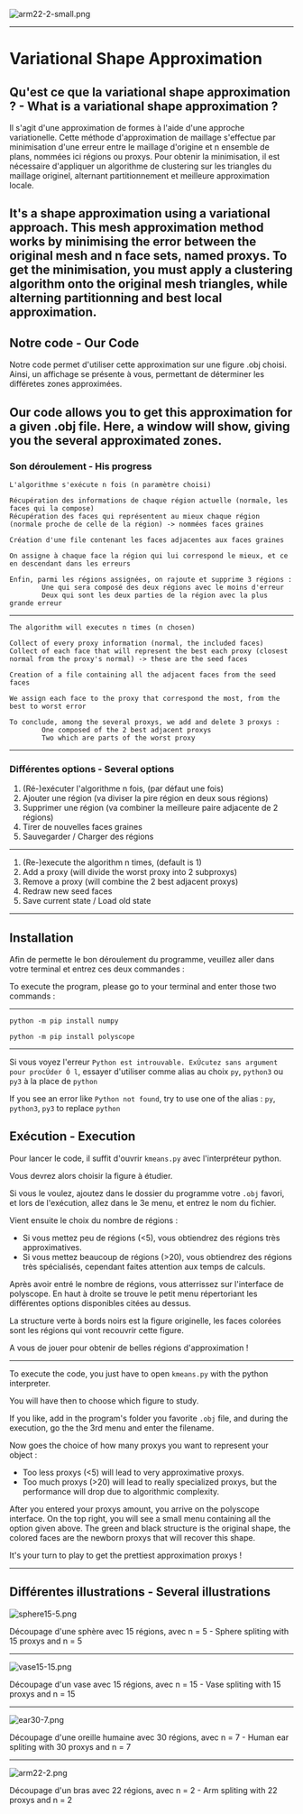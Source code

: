 ![arm22-2-small.png](arm22-2-small.png)

---
# Variational Shape Approximation
## Qu'est ce que la variational shape approximation ? - What is a variational shape approximation ?

Il s'agit d'une approximation de formes à l'aide d'une approche variationelle. 
Cette méthode d'approximation de maillage s'effectue par minimisation d'une erreur entre le maillage d'origine et n ensemble de plans, nommées ici régions ou proxys.
Pour obtenir la minimisation, il est nécessaire d'appliquer un algorithme de clustering sur les triangles du maillage originel, alternant partitionnement et meilleure approximation locale.

It's a shape approximation using a variational approach. 
This mesh approximation method works by minimising the error between the original mesh and n face sets, named proxys.
To get the minimisation, you must apply a clustering algorithm onto the original mesh triangles, while alterning partitionning and best local approximation.
---

## Notre code - Our Code
Notre code permet d'utiliser cette approximation sur une figure .obj choisi. 
Ainsi, un affichage se présente à vous, permettant de déterminer les différetes zones approximées.


Our code allows you to get this approximation for a given .obj file.
Here, a window will show, giving you the several approximated zones.
---

### Son déroulement - His progress
    L'algorithme s'exécute n fois (n paramètre choisi)
	
    Récupération des informations de chaque région actuelle (normale, les faces qui la compose)
	Récupération des faces qui représentent au mieux chaque région (normale proche de celle de la région) -> nommées faces graines
	
    Création d'une file contenant les faces adjacentes aux faces graines

	On assigne à chaque face la région qui lui correspond le mieux, et ce en descendant dans les erreurs

	Enfin, parmi les régions assignées, on rajoute et supprime 3 régions : 
            Une qui sera composé des deux régions avec le moins d'erreur
            Deux qui sont les deux parties de la région avec la plus grande erreur

---
    The algorithm will executes n times (n chosen)
	
    Collect of every proxy information (normal, the included faces)
	Collect of each face that will represent the best each proxy (closest normal from the proxy's normal) -> these are the seed faces
	
    Creation of a file containing all the adjacent faces from the seed faces

	We assign each face to the proxy that correspond the most, from the best to worst error

	To conclude, among the several proxys, we add and delete 3 proxys : 
            One composed of the 2 best adjacent proxys
            Two which are parts of the worst proxy

---
### Différentes options - Several options
1. (Ré-)exécuter l'algorithme n fois, (par défaut une fois)
2. Ajouter une région (va diviser la pire région en deux sous régions)
3. Supprimer une région (va combiner la meilleure paire adjacente de 2 régions)
4. Tirer de nouvelles faces graines
5. Sauvegarder / Charger des régions

---

1. (Re-)execute the algorithm n times, (default is 1)
2. Add a proxy (will divide the worst proxy into 2 subproxys)
3. Remove a proxy (will combine the 2 best adjacent proxys)
4. Redraw new seed faces
5. Save current state / Load old state

---
## Installation


Afin de permette le bon déroulement du programme, veuillez aller dans votre terminal et entrez ces deux commandes :

To execute the program, please go to your terminal and enter those two commands :

---
    
    python -m pip install numpy
    
    python -m pip install polyscope

---
Si vous voyez l'erreur `Python est introuvable. ExÚcutez sans argument pour procÚder Ó l`, essayer d'utiliser comme alias au choix `py`, `python3` ou `py3` à la place de `python`

If you see an error like `Python not found`, try to use one of the alias : `py`, `python3`, `py3` to replace `python`


## Exécution - Execution
Pour lancer le code, il suffit d'ouvrir `kmeans.py` avec l'interpréteur python.

Vous devrez alors choisir la figure à étudier.

Si vous le voulez, ajoutez dans le dossier du programme votre `.obj` favori, et lors de l'exécution, allez dans le 3e menu, et entrez le nom du fichier.

Vient ensuite le choix du nombre de régions :

- Si vous mettez peu de régions (<5), vous obtiendrez des régions très approximatives.
- Si vous mettez beaucoup de régions (>20), vous obtiendrez des régions très spécialisés, cependant faites attention aux temps de calculs.

Après avoir entré le nombre de régions, vous atterrissez sur l'interface de polyscope. En haut à droite se trouve le petit menu répertoriant les différentes options disponibles citées au dessus.

La structure verte à bords noirs est la figure originelle, les faces colorées sont les régions qui vont recouvrir cette figure.

A vous de jouer pour obtenir de belles régions d'approximation !

---

To execute the code, you just have to open `kmeans.py` with the python interpreter.

You will have then to choose which figure to study.

If you like, add in the program's folder you favorite `.obj` file, and during the execution, go the the 3rd menu and enter the filename.

Now goes the choice of how many proxys you want to represent your object :

- Too less proxys (<5) will lead to very approximative proxys.
- Too much proxys (>20) will lead to really specialized proxys, but the performance will drop due to algorithmic complexity.

After you entered your proxys amount, you arrive on the polyscope interface. On the top right, you will see a small menu containing all the option given above.
The green and black structure is the original shape, the colored faces are the newborn proxys that will recover this shape.

It's your turn to play to get the prettiest approximation proxys !

---
## Différentes illustrations - Several illustrations

![sphere15-5.png](sphere15-5.png)

Découpage d'une sphère avec 15 régions, avec n = 5 -
Sphere spliting with 15 proxys and n = 5

---

![vase15-15.png](vase15-15.png)

Découpage d'un vase avec 15 régions, avec n = 15 -
Vase spliting with 15 proxys and n = 15

---

![ear30-7.png](ear30-7.png)

Découpage d'une oreille humaine avec 30 régions, avec n = 7 -
Human ear spliting with 30 proxys and n = 7

---

![arm22-2.png](arm22-2.png)

Découpage d'un bras avec 22 régions, avec n = 2 -
Arm spliting with 22 proxys and n = 2
